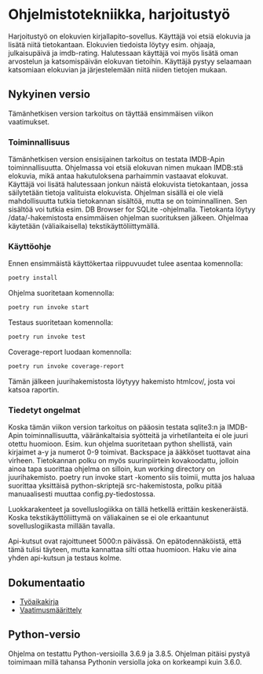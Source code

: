 # Ohjelmistotekniikka, harjoitustyö

Harjoitustyö on elokuvien kirjallapito-sovellus. Käyttäjä voi etsiä elokuvia ja lisätä niitä tietokantaan. Elokuvien tiedoista löytyy esim. ohjaaja, julkaisupäivä ja imdb-rating. Halutessaan käyttäjä voi myös lisätä oman arvostelun ja katsomispäivän elokuvan tietoihin. Käyttäjä pystyy selaamaan katsomiaan elokuvian ja järjestelemään niitä niiden tietojen mukaan. 

## Nykyinen versio

Tämänhetkisen version tarkoitus on täyttää ensimmäisen viikon vaatimukset.

### Toiminnallisuus

Tämänhetkisen version ensisijainen tarkoitus on testata IMDB-Apin toiminnallisuutta. Ohjelmassa voi etsiä elokuvan nimen mukaan IMDB:stä elokuvia, mikä antaa hakutuloksena parhaimmin vastaavat elokuvat. Käyttäjä voi lisätä halutessaan jonkun näistä elokuvista tietokantaan, jossa säilytetään tietoja valituista elokuvista. Ohjelman sisällä ei ole vielä mahdollisuutta tutkia tietokannan sisältöä, mutta se on toiminnallinen. Sen sisältöä voi tutkia esim. DB Browser for SQLite -ohjelmalla. Tietokanta löytyy /data/-hakemistosta ensimmäisen ohjelman suorituksen jälkeen. Ohjelmaa käytetään (väliaikaisella) tekstikäyttöliittymällä. 

### Käyttöohje

Ennen ensimmäistä käyttökertaa riippuvuudet tulee asentaa komennolla: 
```bash
poetry install
```
Ohjelma suoritetaan komennolla:
```bash
poetry run invoke start
```
Testaus suoritetaan komennolla:
```bash
poetry run invoke test
```
Coverage-report luodaan komennolla:
```bash
poetry run invoke coverage-report
```
Tämän jälkeen juurihakemistosta löytyyy hakemisto htmlcov/, josta voi katsoa raportin.

### Tiedetyt ongelmat

Koska tämän viikon version tarkoitus on pääosin testata sqlite3:n ja IMDB-Apin toiminnallisuutta, vääränkaltaisia syötteitä ja virhetilanteita ei ole juuri otettu huomioon. Esim. kun ohjelma suoritetaan python shellistä, vain kirjaimet a-y ja numerot 0-9 toimivat. Backspace ja ääkköset tuottavat aina virheen. Tietokannan polku on myös suurinpiirtein kovakoodattu, jolloin ainoa tapa suorittaa ohjelma on silloin, kun working directory on juurihakemisto. poetry run invoke start -komento siis toimii, mutta jos haluaa suorittaa yksittäisä python-skriptejä src-hakemistosta, polku pitää manuaalisesti muuttaa config.py-tiedostossa. 

Luokkarakenteet ja sovelluslogiikka on tällä hetkellä erittäin keskeneräistä. Koska tekstikäyttöliittymä on väliakainen se ei ole erkaantunut sovelluslogiikasta millään tavalla.

Api-kutsut ovat rajoittuneet 5000:n päivässä. On epätodennäköistä, että tämä tulisi täyteen, mutta kannattaa silti ottaa huomioon. Haku vie aina yhden api-kutsun ja testaus kolme.

## Dokumentaatio

- [Työaikakirja](./documentation/tyoaikakirja.md)
- [Vaatimusmäärittely](./documentation/vaatimusmaarittely.md)

## Python-versio

Ohjelma on testattu Python-versioilla 3.6.9 ja 3.8.5. Ohjelman pitäisi pystyä toimimaan millä tahansa Pythonin versiolla joka on korkeampi kuin 3.6.0. 
